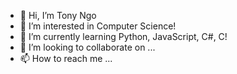 - 👋 Hi, I’m Tony Ngo
- 👀 I’m interested in Computer Science!
- 🌱 I’m currently learning Python, JavaScript, C#, C!
- 💞️ I’m looking to collaborate on ...
- 📫 How to reach me ...

<!---
tony-ngo-03/tony-ngo-03 is a ✨ special ✨ repository because its `README.md` (this file) appears on your GitHub profile.
You can click the Preview link to take a look at your changes.
--->
